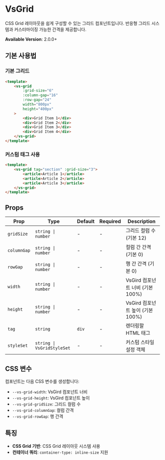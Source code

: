 # VsGrid

CSS Grid 레이아웃을 쉽게 구성할 수 있는 그리드 컴포넌트입니다. 반응형 그리드 시스템과 커스터마이징 가능한 간격을 제공합니다.

**Available Version**: 2.0.0+

## 기본 사용법

### 기본 그리드

```html
<template>
    <vs-grid
        :grid-size="6"
        :column-gap="16"
        :row-gap="24"
        width="800px"
        height="400px"
    >
        <div>Grid Item 1</div>
        <div>Grid Item 2</div>
        <div>Grid Item 3</div>
        <div>Grid Item 4</div>
    </vs-grid>
</template>
```

### 커스텀 태그 사용

```html
<template>
    <vs-grid tag="section" :grid-size="3">
        <article>Article 1</article>
        <article>Article 2</article>
        <article>Article 3</article>
    </vs-grid>
</template>
```

## Props

| Prop        | Type                       | Default | Required | Description                      |
| ----------- | -------------------------- | ------- | -------- | -------------------------------- |
| `gridSize`  | `string \| number`         | -       | -        | 그리드 컬럼 수 (기본 12)         |
| `columnGap` | `string \| number`         | -       | -        | 컬럼 간 간격 (기본 0)            |
| `rowGap`    | `string \| number`         | -       | -        | 행 간 간격 (기본 0)              |
| `width`     | `string \| number`         | -       | -        | VsGird 컴포넌트 너비 (기본 100%) |
| `height`    | `string \| number`         | -       | -        | VsGird 컴포넌트 높이 (기본 100%) |
| `tag`       | `string`                   | `div`   | -        | 렌더링할 HTML 태그               |
| `styleSet`  | `string \| VsGridStyleSet` | -       | -        | 커스텀 스타일 설정 객체          |

## CSS 변수

컴포넌트는 다음 CSS 변수를 생성합니다:

- `--vs-grid-width`: VsGird 컴포넌트 너비
- `--vs-grid-height`: VsGird 컴포넌트 높이
- `--vs-grid-gridSize`: 그리드 컬럼 수
- `--vs-grid-columnGap`: 컬럼 간격
- `--vs-grid-rowGap`: 행 간격

## 특징

- **CSS Grid 기반**: CSS Grid 레이아웃 시스템 사용
- **컨테이너 쿼리**: `container-type: inline-size` 지원
